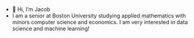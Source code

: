 - 👋 Hi, I’m Jacob
- I am a senior at Boston University studying applied mathematics with minors computer science and economics. I am very interested in data science and machine learning!
<!---
jacobpark1919/jacobpark1919 is a ✨ special ✨ repository because its `README.md` (this file) appears on your GitHub profile.
You can click the Preview link to take a look at your changes.
--->
